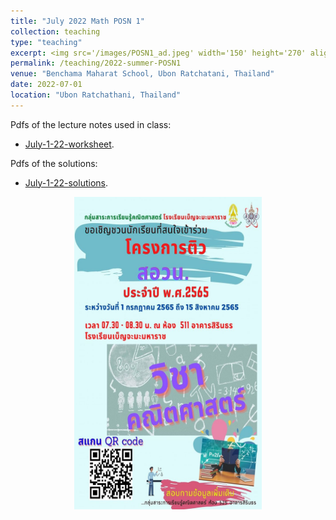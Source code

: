 ```yaml
---
title: "July 2022 Math POSN 1"
collection: teaching
type: "teaching"
excerpt: <img src='/images/POSN1_ad.jpeg' width='150' height='270' align="right" hspace="20"> I'm very honored to be invited as a lecturer to help prepare high school students at Benchama Maharat School for the POSN 1 camp this year. Please visit this page to find the lecture notes and solutions I used in my teaching (Everything is in Thai). โจทย์ปัญหาที่พี่มช้ในการสอนพร้องทั้งเฉลยอยู่ในเพจนี้นะคะ สามารถคลิกเข้าไปโหลดได้เลยค่ะ 
permalink: /teaching/2022-summer-POSN1
venue: "Benchama Maharat School, Ubon Ratchatani, Thailand"
date: 2022-07-01
location: "Ubon Ratchathani, Thailand"
---
```



Pdfs of the lecture notes used in class: 

* [July-1-22-worksheet](http://ploynawapan.github.io/files/POSN_07_01_22.pdf).

Pdfs of the solutions:

* [July-1-22-solutions](http://ploynawapan.github.io/files/Sol_POSN_07_01_22.pdf).


<p align="center">
  <img src="/images/POSN1_ad.jpeg" width='300' height='500'>
</p>

